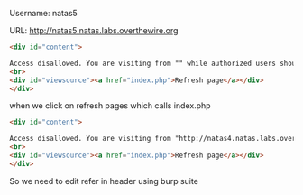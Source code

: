 Username: natas5

URL:      http://natas5.natas.labs.overthewire.org

```html
<div id="content">

Access disallowed. You are visiting from "" while authorized users should come only from "http://natas5.natas.labs.overthewire.org/"
<br>
<div id="viewsource"><a href="index.php">Refresh page</a></div>
</div>
```
when we click on refresh pages which calls index.php

```html
<div id="content">

Access disallowed. You are visiting from "http://natas4.natas.labs.overthewire.org/" while authorized users should come only from "http://natas5.natas.labs.overthewire.org/"
<br>
<div id="viewsource"><a href="index.php">Refresh page</a></div>
</div>
```

So we need to edit refer in header using burp suite
